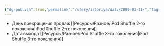 ```yaml
---
{"dg-publish":true,"permalink":"/sfery/istoriya/daty/2009-03-11/","tags":["История"]}
---
```


- День прекращения продаж [[Ресурсы/Разное/iPod Shuffle 2-го поколения\|iPod Shuffle 2-го поколения]]
- Дата выхода [[Ресурсы/Разное/iPod Shuffle 3-го поколения\|iPod Shuffle 3-го поколения]] 